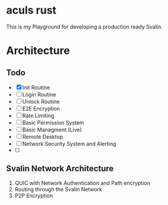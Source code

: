 # aculs rust

This is my Playground for developing a production ready Svalin.

# Architecture

## Todo
- [X] Init Routine
- [ ] Login Routine
- [ ] Unlock Routine
- [ ] E2E Encryption
- [ ] Rate Limiting
- [ ] Basic Permission System
- [ ] Basic Managment (Live)
- [ ] Remote Desktop
- [ ] Network Security System and Alerting
- [ ] 

## Svalin Network Architecture

1. QUIC with Network Authentication and Path encryption
2. Routing through the Svalin Network
3. P2P Encryption
